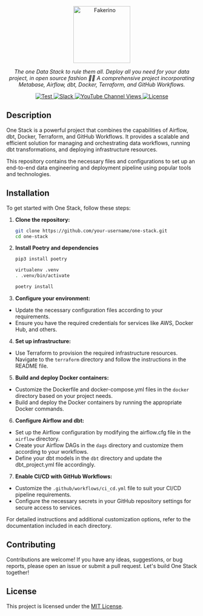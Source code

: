 <p align="center">
  <a href="https://onestack.alfreditus.corp"><img src="https://s3.eu-west-2.amazonaws.com/static.alfreditus.corp/logo-color.svg" alt="Fakerino" width="150" height="150"></a>
</p>
<p align="center">
<em>The one Data Stack to rule them all. Deploy all you need for your data project, in open source fashion 🚀🌐 A comprehensive project incorporating Metabase, Airflow, dbt, Docker, Terraform, and GitHub Workflows. </em>
</p>
<p align="center">
<a href="https://github.com/alfredosa/onestack" target="_blank">
    <img src="https://img.shields.io/github/stars/alfredosa/onestack?style=social" alt="Test">
</a>
<a href="https://onestack.slack.com/" target="_blank">
    <img src="https://img.shields.io/badge/slack-join-white.svg?logo=slack" alt="Slack">
</a>
<a href="https://www.youtube.com/watch?v=5ula1NjaHUA&ab_channel=PortalPostMalone" target="_blank">
    <img alt="YouTube Channel Views" src="https://img.shields.io/youtube/channel/views/5ula1NjaHUA?style=social">
</a>
<a href="https://github.com/alfredosa/onestack/tree/master/docs/project-overview/licenses" target="_blank">
    <img src="https://img.shields.io/static/v1?label=license&message=MIT&color=white" alt="License">
</a>
</p>

## Description

One Stack is a powerful project that combines the capabilities of Airflow, dbt, Docker, Terraform, and GitHub Workflows. It provides a scalable and efficient solution for managing and orchestrating data workflows, running dbt transformations, and deploying infrastructure resources.

This repository contains the necessary files and configurations to set up an end-to-end data engineering and deployment pipeline using popular tools and technologies.

## Installation

To get started with One Stack, follow these steps:

1. **Clone the repository:**
   ```bash
   git clone https://github.com/your-username/one-stack.git
   cd one-stack
   ```

2. **Install Poetry and dependencies**
    ```bash
    pip3 install poetry 

    virtualenv .venv
    . .venv/bin/activate

    poetry install
    ```

3. **Configure your environment:**
- Update the necessary configuration files according to your requirements.
- Ensure you have the required credentials for services like AWS, Docker Hub, and others.

4. **Set up infrastructure:**
- Use Terraform to provision the required infrastructure resources. Navigate to the `terraform` directory and follow the instructions in the README file.

5. **Build and deploy Docker containers:**
- Customize the Dockerfile and docker-compose.yml files in the `docker` directory based on your project needs.
- Build and deploy the Docker containers by running the appropriate Docker commands.

6. **Configure Airflow and dbt:**
- Set up the Airflow configuration by modifying the airflow.cfg file in the `airflow` directory.
- Create your Airflow DAGs in the `dags` directory and customize them according to your workflows.
- Define your dbt models in the `dbt` directory and update the dbt_project.yml file accordingly.

7. **Enable CI/CD with GitHub Workflows:**
- Customize the `.github/workflows/ci_cd.yml` file to suit your CI/CD pipeline requirements.
- Configure the necessary secrets in your GitHub repository settings for secure access to services.

For detailed instructions and additional customization options, refer to the documentation included in each directory.

## Contributing

Contributions are welcome! If you have any ideas, suggestions, or bug reports, please open an issue or submit a pull request. Let's build One Stack together!

## License

This project is licensed under the [MIT License](LICENSE).


